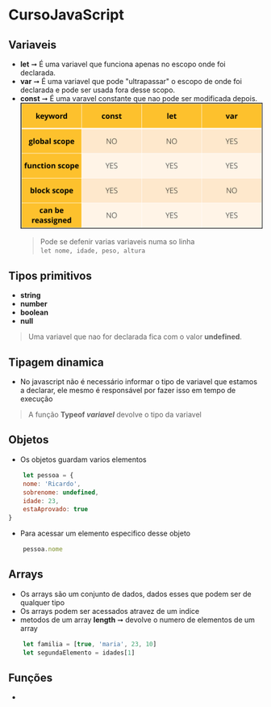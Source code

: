 # CursoJavaScript

## Variaveis
* **let**  ➞ É uma variavel que funciona apenas no escopo onde foi declarada.
* **var**  ➞ É uma variavel que pode "ultrapassar" o escopo de onde foi declarada e pode ser usada fora desse scopo.
* **const** ➞ É uma varavel constante que nao pode ser modificada depois.
![](\images\const-vs-let-vs-var.png)
    >Pode se defenir varias variaveis numa so linha <br>
    ```let nome, idade, peso, altura```

## Tipos primitivos
* **string**
* **number**
* **boolean**
* **null**
>Uma variavel que nao for declarada fica com o valor __undefined__.

## Tipagem dinamica
* No javascript não é necessário informar o tipo de variavel que estamos a declarar, ele mesmo é responsável por fazer isso em tempo de execução
>A função __Typeof *variavel*__ devolve o tipo da variavel

## Objetos
* Os objetos guardam varios elementos
```javascript
    let pessoa = {
    nome: 'Ricardo',
    sobrenome: undefined,
    idade: 23,
    estaAprovado: true
}
```
* Para acessar um elemento especifico desse objeto 
```javascript
    pessoa.nome
```

## Arrays
* Os arrays são um conjunto de dados, dados esses que podem ser de qualquer tipo
* Os arrays podem ser acessados atravez de um indice 
* metodos de um array
**length** ➞ devolve o numero de elementos de um array
```javascript
    let familia = [true, 'maria', 23, 10]
    let segundaElemento = idades[1]
```

## Funções
* 